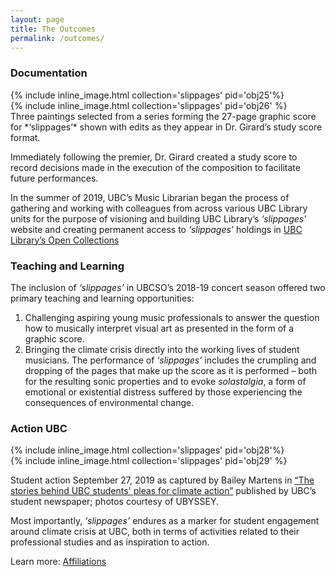 ```yaml
---
layout: page
title: The Outcomes
permalink: /outcomes/
---
```


### Documentation

<div class="container">
  <div class="row">
    <div class="col-sm">
{% include inline_image.html collection='slippages' pid='obj25'%}
</div>
   <div class="col-sm">
{% include inline_image.html collection='slippages' pid='obj26' %}
  </div>
  </div>
</div>
Three paintings selected from a series forming the 27-page graphic score for *‘slippages’*  shown with edits as they appear in Dr. Girard’s study score format.

Immediately following the premier, Dr. Girard created a study score to record decisions made in the execution of the composition to facilitate future performances.

In the summer of 2019, UBC’s Music Librarian began the process of gathering and working with colleagues from across various UBC Library units for the purpose of visioning and building UBC Library’s *‘slippages’*  website and creating permanent access to *‘slippages’*  holdings in [UBC Library’s Open Collections](https://open.library.ubc.ca)

### Teaching and Learning

The inclusion of *‘slippages’*  in UBCSO’s 2018-19 concert season offered two primary teaching and learning opportunities:
1.	Challenging aspiring young music professionals to answer the question how to musically interpret visual art as presented in the form of a graphic score.
2.	Bringing the climate crisis directly into the working lives of student musicians. The performance of *‘slippages’*  includes the crumpling and dropping of the pages that make up the score as it is performed – both for the resulting sonic properties and to evoke *solastalgia*, a form of emotional or existential distress suffered by those experiencing the consequences of environmental change.

### Action UBC

<div class="container">
  <div class="row">
    <div class="col-sm">
{% include inline_image.html collection='slippages' pid='obj28'%}
</div>
   <div class="col-sm">
{% include inline_image.html collection='slippages' pid='obj29' %}
  </div>
  </div>
</div>

Student action September 27, 2019 as captured by Bailey Martens in [“The stories behind UBC students' pleas for climate action”](https://www.ubyssey.ca/culture/UBC-Climate-Strike-Signs) published by UBC’s student newspaper; photos courtesy of UBYSSEY.

Most importantly, *‘slippages’*  endures as a marker for student engagement around climate crisis at UBC, both in terms of activities related to their professional studies and as inspiration to action.

Learn more: [Affiliations](https://egrguric.github.io/slippages/affiliations)
